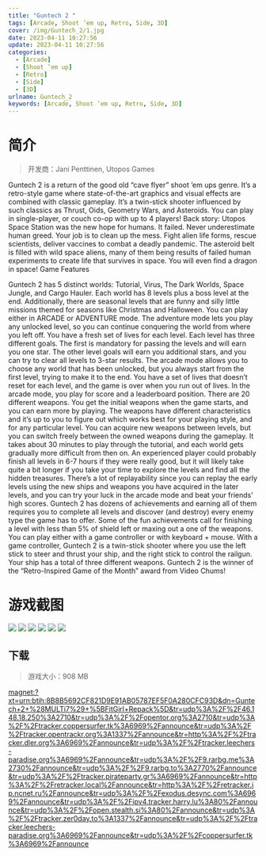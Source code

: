 ```yaml
---
title: "Guntech 2 "
tags: [Arcade, Shoot ’em up, Retro, Side, 3D]
cover: /img/Guntech_2/1.jpg
date: 2023-04-11 10:27:56
update: 2023-04-11 10:27:56
categories: 
  - [Arcade]
  - [Shoot ’em up]
  - [Retro]
  - [Side]
  - [3D]
urlname: Guntech_2
keywords: [Arcade, Shoot ’em up, Retro, Side, 3D]
---
```

# 简介

> 开发商：Jani Penttinen, Utopos Games

Guntech 2 is a return of the good old “cave flyer” shoot ’em ups genre. It’s a retro-style game where state-of-the-art graphics and visual effects are combined with classic gameplay. It’s a twin-stick shooter influenced by such classics as Thrust, Oids, Geometry Wars, and Asteroids. You can play in single-player, or couch co-op with up to 4 players!
Back story:
Utopos Space Station was the new hope for humans. It failed. Never underestimate human greed.
Your job is to clean up the mess. Fight alien life forms, rescue scientists, deliver vaccines to combat a deadly pandemic. The asteroid belt is filled with wild space aliens, many of them being results of failed human experiments to create life that survives in space. You will even find a dragon in space!
Game Features

Guntech 2 has 5 distinct worlds: Tutorial, Virus, The Dark Worlds, Space Jungle, and Cargo Hauler. Each world has 8 levels plus a boss level at the end. Additionally, there are seasonal levels that are funny and silly little missions themed for seasons like Christmas and Halloween.
You can play either in ARCADE or ADVENTURE mode. The adventure mode lets you play any unlocked level, so you can continue conquering the world from where you left off. You have a fresh set of lives for each level. Each level has three different goals. The first is mandatory for passing the levels and will earn you one star. The other level goals will earn you additional stars, and you can try to clear all levels to 3-star results.
The arcade mode allows you to choose any world that has been unlocked, but you always start from the first level, trying to make it to the end. You have a set of lives that doesn’t reset for each level, and the game is over when you run out of lives. In the arcade mode, you play for score and a leaderboard position.
There are 20 different weapons. You get the initial weapons when the game starts, and you can earn more by playing. The weapons have different characteristics and it’s up to you to figure out which works best for your playing style, and for any particular level. You can acquire new weapons between levels, but you can switch freely between the owned weapons during the gameplay.
It takes about 30 minutes to play through the tutorial, and each world gets gradually more difficult from then on. An experienced player could probably finish all levels in 6-7 hours if they were really good, but it will likely take quite a bit longer if you take your time to explore the levels and find all the hidden treasures. There’s a lot of replayability since you can replay the early levels using the new ships and weapons you have acquired in the later levels, and you can try your luck in the arcade mode and beat your friends’ high scores.
Guntech 2 has dozens of achievements and earning all of them requires you to complete all levels and discover (and destroy) every enemy type the game has to offer. Some of the fun achievements call for finishing a level with less than 5% of shield left or maxing out a one of the weapons.
You can play either with a game controller or with keyboard + mouse. With a game controller, Guntech 2 is a twin-stick shooter where you use the left stick to steer and thrust your ship, and the right stick to control the railgun. Your ship has a total of three different weapons.
Guntech 2 is the winner of the “Retro-Inspired Game of the Month” award from Video Chums!

# 游戏截图

![](/img/Guntech_2/2.jpg)
![](/img/Guntech_2/3.jpg)
![](/img/Guntech_2/4.jpg)
![](/img/Guntech_2/5.jpg)
![](/img/Guntech_2/6.jpg)
![](/img/Guntech_2/7.jpg)


## 下载

> 游戏大小：908 MB

[magnet:?xt=urn:btih:8B8B5692CF821D9E91AB05787EF5F0A280CFC93D&amp;dn=Guntech+2+%28MULTi7%29+%5BFitGirl+Repack%5D&amp;tr=udp%3A%2F%2F46.148.18.250%3A2710&amp;tr=udp%3A%2F%2Fopentor.org%3A2710&amp;tr=udp%3A%2F%2Ftracker.coppersurfer.tk%3A6969%2Fannounce&amp;tr=udp%3A%2F%2Ftracker.opentrackr.org%3A1337%2Fannounce&amp;tr=http%3A%2F%2Ftracker.dler.org%3A6969%2Fannounce&amp;tr=udp%3A%2F%2Ftracker.leechers-paradise.org%3A6969%2Fannounce&amp;tr=udp%3A%2F%2F9.rarbg.me%3A2730%2Fannounce&amp;tr=udp%3A%2F%2F9.rarbg.to%3A2770%2Fannounce&amp;tr=udp%3A%2F%2Ftracker.pirateparty.gr%3A6969%2Fannounce&amp;tr=http%3A%2F%2Fretracker.local%2Fannounce&amp;tr=http%3A%2F%2Fretracker.ip.ncnet.ru%2Fannounce&amp;tr=udp%3A%2F%2Fexodus.desync.com%3A6969%2Fannounce&amp;tr=udp%3A%2F%2Fipv4.tracker.harry.lu%3A80%2Fannounce&amp;tr=udp%3A%2F%2Fopen.stealth.si%3A80%2Fannounce&amp;tr=udp%3A%2F%2Ftracker.zer0day.to%3A1337%2Fannounce&amp;tr=udp%3A%2F%2Ftracker.leechers-paradise.org%3A6969%2Fannounce&amp;tr=udp%3A%2F%2Fcoppersurfer.tk%3A6969%2Fannounce](magnet:?xt=urn:btih:8B8B5692CF821D9E91AB05787EF5F0A280CFC93D&amp;dn=Guntech+2+%28MULTi7%29+%5BFitGirl+Repack%5D&amp;tr=udp%3A%2F%2F46.148.18.250%3A2710&amp;tr=udp%3A%2F%2Fopentor.org%3A2710&amp;tr=udp%3A%2F%2Ftracker.coppersurfer.tk%3A6969%2Fannounce&amp;tr=udp%3A%2F%2Ftracker.opentrackr.org%3A1337%2Fannounce&amp;tr=http%3A%2F%2Ftracker.dler.org%3A6969%2Fannounce&amp;tr=udp%3A%2F%2Ftracker.leechers-paradise.org%3A6969%2Fannounce&amp;tr=udp%3A%2F%2F9.rarbg.me%3A2730%2Fannounce&amp;tr=udp%3A%2F%2F9.rarbg.to%3A2770%2Fannounce&amp;tr=udp%3A%2F%2Ftracker.pirateparty.gr%3A6969%2Fannounce&amp;tr=http%3A%2F%2Fretracker.local%2Fannounce&amp;tr=http%3A%2F%2Fretracker.ip.ncnet.ru%2Fannounce&amp;tr=udp%3A%2F%2Fexodus.desync.com%3A6969%2Fannounce&amp;tr=udp%3A%2F%2Fipv4.tracker.harry.lu%3A80%2Fannounce&amp;tr=udp%3A%2F%2Fopen.stealth.si%3A80%2Fannounce&amp;tr=udp%3A%2F%2Ftracker.zer0day.to%3A1337%2Fannounce&amp;tr=udp%3A%2F%2Ftracker.leechers-paradise.org%3A6969%2Fannounce&amp;tr=udp%3A%2F%2Fcoppersurfer.tk%3A6969%2Fannounce)